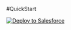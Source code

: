 #QuickStart

<a href="https://githubsfdeploy.herokuapp.com?owner=brunadileo&repo=QuickStart&ref=main">
  <img alt="Deploy to Salesforce"
       src="https://raw.githubusercontent.com/afawcett/githubsfdeploy/master/deploy.png">
</a>
